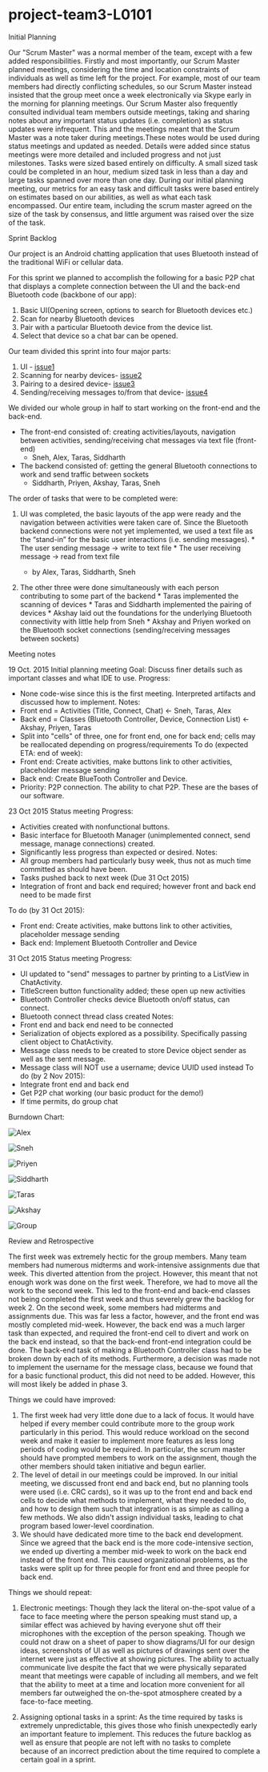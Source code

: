 # project-team3-L0101

Initial Planning

Our "Scrum Master" was a normal member of the team, except with a few added responsibilities. Firstly and most importantly, our Scrum Master planned meetings, considering the time and location constraints of individuals as well as time left for the project. For example, most of our team members had directly conflicting schedules, so our Scrum Master instead insisted that the group meet once a week electronically via Skype early in the morning for planning meetings. Our Scrum Master also frequently consulted individual team members outside meetings, taking and sharing notes about any important status updates (i.e. completion) as status updates were infrequent. This and the meetings meant that the Scrum Master was a note taker during meetings.These notes would be used during status meetings and updated as needed. Details were added since status meetings were more detailed and included progress and not just milestones. Tasks were sized based entirely on difficulty. A small sized task could be completed in an hour, medium sized task in less than a day and large tasks spanned over  more than one day. During our initial planning meeting, our metrics for an easy task and difficult tasks were based entirely on estimates based on our abilities, as well as what each task encompassed. Our entire team, including the scrum master agreed on the size of the task by consensus, and little argument was raised over the size of the task.


Sprint Backlog

Our project is an Android chatting application that uses Bluetooth instead of the traditional WiFi or cellular data.

For this sprint we planned to accomplish the following for a basic P2P chat that displays a complete connection between the UI and the back-end Bluetooth code (backbone of our app):

1. Basic UI(Opening screen, options to search for Bluetooth devices etc.)
2. Scan for nearby Bluetooth devices 
3. Pair with a particular Bluetooth device from the device list.
4. Select that device so a chat bar can be opened.

Our team divided this sprint into four major parts: 
1. UI - [issue1](https://github.com/csc301-fall-2015/project-team3-L0101/issues/44)
2. Scanning for nearby devices- [issue2](https://github.com/csc301-fall-2015/project-team3-L0101/issues/42)
3. Pairing to a desired device- [issue3](https://github.com/csc301-fall-2015/project-team3-L0101/issues/47)
4. Sending/receiving messages to/from that device- [issue4](https://github.com/csc301-fall-2015/project-team3-L0101/issues/45)

We divided our whole group in half to start working on the front-end and the back-end. 
* The front-end consisted of: creating activities/layouts, navigation between activities, sending/receiving chat messages via text file (front-end) 
    - Sneh, Alex, Taras, Siddharth
* The backend consisted of: getting the general Bluetooth connections to work and send traffic between sockets 
    - Siddharth, Priyen, Akshay, Taras, Sneh 

The order of tasks that were to be completed were: 

1. UI was completed, the basic layouts of the app were ready and the navigation between activities were taken care of. Since the Bluetooth backend connections were not yet implemented, we used a text file as the “stand-in” for the basic user interactions (i.e. sending messages). 
		* The user sending message → write to text file 
        * The user receiving message → read from text file 
    - by Alex, Taras, Siddharth, Sneh

2. The other three were done simultaneously with each person contributing to some part of the backend 
 		* Taras implemented the scanning of devices 
		* Taras and Siddharth implemented the pairing of devices
		* Akshay laid out the foundations for the underlying Bluetooth connectivity with little help from Sneh 
		* Akshay and Priyen worked on the Bluetooth socket connections (sending/receiving messages between sockets)  

Meeting notes

19 Oct. 2015
Initial planning meeting
Goal: Discuss finer details such as important classes and what IDE to use.
Progress: 
* None code-wise since this is the first meeting. Interpreted artifacts and discussed how to implement.
Notes:
* Front end = Activities (Title, Connect, Chat) <- Sneh, Taras, Alex
* Back end = Classes (Bluetooth Controller, Device, Connection List) <- Akshay, Priyen, Taras
* Split into "cells" of three, one for front end, one for back end; cells may be reallocated depending on progress/requirements
To do (expected ETA: end of week):
* Front end: Create activities, make buttons link to other activities, placeholder message sending
* Back end: Create BlueTooth Controller and Device.
* Priority: P2P connection. The ability to chat P2P. These are the bases of our software.

23 Oct 2015
Status meeting
Progress: 
* Activities created with nonfunctional buttons.
* Basic interface for Bluetooth Manager (unimplemented connect, send message, manage connections) created.
* Significantly less progress than expected or desired.
Notes:
* All group members had particularly busy week, thus not as much time committed as should have been.
* Tasks pushed back to next week (Due 31 Oct 2015)
* Integration of front and back end required; however front and back end need to be made first

To do (by 31 Oct 2015):
* Front end: Create activities, make buttons link to other activities, placeholder message sending
* Back end: Implement Bluetooth Controller and Device

31 Oct 2015
Status meeting
Progress:
* UI updated to "send" messages to partner by printing to a ListView in ChatActivity.
* TitleScreen button functionality added; these open up new activities
* Bluetooth Controller checks device Bluetooth on/off status, can connect.
* Bluetooth connect thread class created
Notes:
* Front end and back end need to be connected
* Serialization of objects explored as a possibility. Specifically passing client object to ChatActivity.
* Message class needs to be created to store Device object sender as well as the sent message.
* Message class will NOT use a username; device UUID used instead
To do (by 2 Nov 2015):
* Integrate front end and back end
* Get P2P chat working (our basic product for the demo!)
* If time permits, do group chat

Burndown Chart:

![Alex](/charts/Alex.png)

![Sneh](/charts/Sneh.png)

![Priyen](/charts/Priyen.png)

![Siddharth](/charts/Sidd.png)

![Taras](/charts/Taras.png)

![Akshay](/charts/Akshay.png)

![Group](/charts/Group.png)





























Review and Retrospective

The first week was extremely hectic for the group members. Many team members had numerous midterms and work-intensive assignments due that week. This diverted attention from the project. However, this meant that not enough work was done on the first week. Therefore, we had to move all the work to the second week. This led to the front-end and back-end classes not being completed the first week and thus severely grew the backlog for week 2.
On the second week, some members had midterms and assignments due. This was far less a factor, however, and the front end was mostly completed mid-week. However, the back end was a much larger task than expected, and required the front-end cell to divert and work on the back end instead, so that the back-end front-end integration could be done. The back-end task of making a Bluetooth Controller class had to be broken down by each of its methods.
Furthermore, a decision was made not to implement the username for the message class, because we found that for a basic functional product, this did not need to be added. However, this will most likely be added in phase 3.

Things we could have improved:
1. The first week had very little done due to a lack of focus. It would have helped if every member could contribute more to the group work particularly in this period. This would reduce workload on the second week and make it easier to implement more features as less long periods of coding would be required. In particular, the scrum master should have prompted members to work on the assignment, though the other members should taken initiative and begun earlier.
2. The level of detail in our meetings could be improved. In our initial meeting, we discussed front end and back end, but no planning tools were used (i.e. CRC cards), so it was up to the front end and back end cells to decide what methods to implement, what they needed to do, and how to design them such that integration is as simple as calling a few methods. We also didn't assign individual tasks, leading to chat program based lower-level coordination.
3. We should have dedicated more time to the back end development. Since we agreed that the back end is the more code-intensive section, we ended up diverting a member mid-week to work on the back end instead of the front end. This caused organizational problems, as the tasks were split up for three people for front end and three people for back end.

Things we should repeat:

1. Electronic meetings: Though they lack the literal on-the-spot value of a face to face meeting where the person speaking must stand up, a similar effect was achieved by having everyone shut off their microphones with the exception of the person speaking. Though we could not draw on a sheet of paper to show diagrams/UI for our design ideas, screenshots of UI as well as pictures of drawings sent over the internet were just as effective at showing pictures. The ability to actually communicate live despite the fact that we were physically separated meant that meetings were capable of including all members, and we felt that the ability to meet at a time and location more convenient for all members far outweighed the on-the-spot atmosphere created by a face-to-face meeting.

2. Assigning optional tasks in a sprint: As the time required by tasks is extremely unpredictable, this gives those who finish unexpectedly early an important feature to implement. This reduces the future backlog as well as ensure that people are not left with no tasks to complete because of an incorrect prediction about the time required to complete a certain goal in a sprint.
